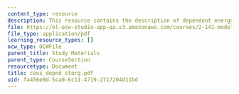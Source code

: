```yaml
---
content_type: resource
description: This resource contains the description of dependent energy storage elements.
file: https://ol-ocw-studio-app-qa.s3.amazonaws.com/courses/2-141-modeling-and-simulation-of-dynamic-systems-fall-2006/fa456e0d5ca06c1147192717204d11bd_caus_depnd_storg.pdf
file_type: application/pdf
learning_resource_types: []
ocw_type: OCWFile
parent_title: Study Materials
parent_type: CourseSection
resourcetype: Document
title: caus_depnd_storg.pdf
uid: fa456e0d-5ca0-6c11-4719-2717204d11bd
---
```

